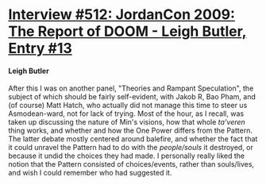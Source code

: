 # [Interview #512: JordanCon 2009: The Report of DOOM - Leigh Butler, Entry #13](https://www.theoryland.com/intvmain.php?i=512#13)

#### Leigh Butler

After this I was on another panel, "Theories and Rampant Speculation", the subject of which should be fairly self-evident, with Jakob R, Bao Pham, and (of course) Matt Hatch, who actually did not manage this time to steer us Asmodean-ward, not for lack of trying. Most of the hour, as I recall, was taken up discussing the nature of Min's visions, how that whole
*ta'veren*
thing works, and whether and how the One Power differs from the Pattern. The latter debate mostly centered around balefire, and whether the fact that it could unravel the Pattern had to do with the
*people/souls*
it destroyed, or because it undid the choices they had made. I personally really liked the notion that the Pattern consisted of choices/events, rather than souls/lives, and wish I could remember who had suggested it.

